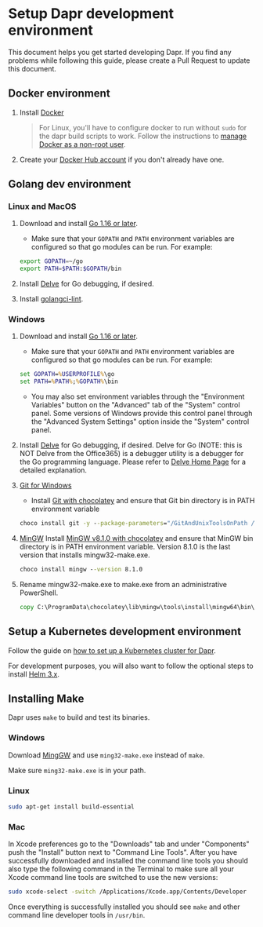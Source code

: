 # Setup Dapr development environment

This document helps you get started developing Dapr. If you find any problems while following this guide, please create a Pull Request to update this document.

## Docker environment

1. Install [Docker](https://docs.docker.com/install/)
    > For Linux, you'll have to configure docker to run without `sudo` for the dapr build scripts to work. Follow the instructions to [manage Docker as a non-root user](https://docs.docker.com/engine/install/linux-postinstall/#manage-docker-as-a-non-root-user).

2. Create your [Docker Hub account](https://hub.docker.com/signup) if you don't already have one.

## Golang dev environment

### Linux and MacOS

1. Download and install [Go 1.16 or later](https://golang.org/doc/install#tarball).
   - Make sure that your `GOPATH` and `PATH` environment variables are configured so that go modules can be run. For example:

   ```bash
   export GOPATH=~/go
   export PATH=$PATH:$GOPATH/bin
   ```

2. Install [Delve](https://github.com/go-delve/delve/tree/master/Documentation/installation) for Go debugging, if desired.

3. Install [golangci-lint](https://golangci-lint.run/usage/install).

### Windows

1. Download and install [Go 1.16 or later](https://golang.org/doc/install#windows).
   - Make sure that your `GOPATH` and `PATH` environment variables are configured so that go modules can be run. For example:

   ```cmd
   set GOPATH=%USERPROFILE%\go
   set PATH=%PATH%;%GOPATH%\bin
   ```

   - You may also set environment variables through the "Environment Variables" button on the "Advanced" tab of the "System" control panel. Some versions of Windows provide this control panel through the "Advanced System Settings" option inside the "System" control panel.

2. Install [Delve](https://github.com/go-delve/delve/tree/master/Documentation/installation) for Go debugging, if desired.
   Delve for Go (NOTE: this is NOT Delve from the Office365) is a debugger utility is a debugger for the Go programming language. Please refer to [Delve Home Page](https://github.com/go-delve/delve) for a detailed explanation.

3. [Git for Windows](https://gitforwindows.org)
   - Install [Git with chocolatey](https://chocolatey.org/packages/git) and ensure that Git bin directory is in PATH environment variable

    ```cmd
    choco install git -y --package-parameters="/GitAndUnixToolsOnPath /WindowsTerminal /NoShellIntegration"
    ```

4. [MinGW](https://sourceforge.net/projects/mingw/files/MinGW)
   Install [MinGW v8.1.0 with chocolatey](https://chocolatey.org/packages/mingw/8.1.0) and ensure that MinGW bin directory is in PATH environment variable. Version 8.1.0 is the last version that installs mingw32-make.exe.

    ```cmd
    choco install mingw --version 8.1.0
    ```

5. Rename mingw32-make.exe to make.exe from an administrative PowerShell.

    ```cmd
    copy C:\ProgramData\chocolatey\lib\mingw\tools\install\mingw64\bin\mingw32-make.exe C:\ProgramData\chocolatey\lib\mingw\tools\install\mingw64\bin\make.exe
    ```

## Setup a Kubernetes development environment

Follow the guide on [how to set up a Kubernetes cluster for Dapr](https://docs.dapr.io/operations/hosting/kubernetes/cluster/).

For development purposes, you will also want to follow the optional steps to install [Helm 3.x](https://helm.sh/docs/intro/install/).

## Installing Make

Dapr uses `make` to build and test its binaries.

### Windows

Download [MingGW](https://sourceforge.net/projects/mingw/files/MinGW/Extension/make/mingw32-make-3.80-3/) and use `ming32-make.exe` instead of `make`.

Make sure `ming32-make.exe` is in your path.

### Linux

```bash
sudo apt-get install build-essential
```

### Mac

In Xcode preferences go to the "Downloads" tab and under "Components" push the "Install" button next to "Command Line Tools". After you have successfully downloaded and installed the command line tools you should also type the following command in the Terminal to make sure all your Xcode command line tools are switched to use the new versions:

```bash
sudo xcode-select -switch /Applications/Xcode.app/Contents/Developer
```

Once everything is successfully installed you should see `make` and other command line developer tools in `/usr/bin`.

